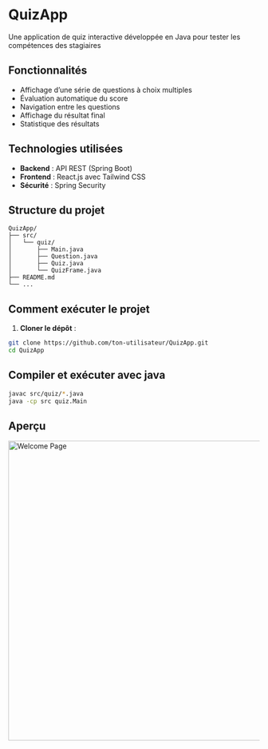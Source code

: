 # QuizApp

Une application de quiz interactive développée en Java pour tester les compétences des stagiaires


## Fonctionnalités

- Affichage d’une série de questions à choix multiples
- Évaluation automatique du score
- Navigation entre les questions
- Affichage du résultat final
- Statistique des résultats

## Technologies utilisées

- **Backend** : API REST (Spring Boot)
- **Frontend** : React.js avec Tailwind CSS
- **Sécurité** : Spring Security


## Structure du projet
```text
QuizApp/
├── src/
│   └── quiz/
│       ├── Main.java
│       ├── Question.java
│       ├── Quiz.java
│       └── QuizFrame.java
├── README.md
└── ...
 ```

## Comment exécuter le projet

1. **Cloner le dépôt** :

```bash
git clone https://github.com/ton-utilisateur/QuizApp.git
cd QuizApp
 ```
## Compiler et exécuter avec java
```bash
javac src/quiz/*.java
java -cp src quiz.Main
 ```
## Aperçu
<img src="welcomepage.png" alt="Welcome Page" width="600" />

